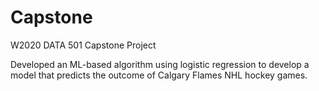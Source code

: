 # Capstone
W2020 DATA 501 Capstone Project

Developed an ML-based algorithm using logistic regression to develop a model that predicts the outcome of Calgary Flames NHL hockey games.
